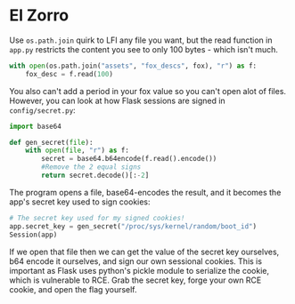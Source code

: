 # El Zorro

Use `os.path.join` quirk to LFI any file you want, but the read function in `app.py` restricts the content you see to only 100 bytes - which isn't much.

```py
with open(os.path.join("assets", "fox_descs", fox), "r") as f:
    fox_desc = f.read(100)
```

You also can't add a period in your fox value so you can't open alot of files. However, you can look at how Flask sessions are signed in `config/secret.py`:

```py
import base64

def gen_secret(file):
    with open(file, "r") as f:
        secret = base64.b64encode(f.read().encode())
        #Remove the 2 equal signs
        return secret.decode()[:-2]

```

The program opens a file, base64-encodes the result, and it becomes the app's secret key used to sign cookies:

```py
# The secret key used for my signed cookies!
app.secret_key = gen_secret("/proc/sys/kernel/random/boot_id")
Session(app)
```
If we open that file then we can get the value of the secret key ourselves, b64 encode it ourselves, and sign our own sessional cookies. This is important as Flask uses python's pickle module to serialize the cookie, which is vulnerable to RCE. Grab the secret key, forge your own RCE cookie, and open the flag yourself.
